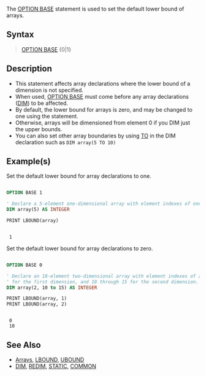 The [OPTION BASE](OPTION-BASE) statement is used to set the default lower bound of arrays.

## Syntax

> [OPTION BASE](OPTION-BASE) {0|1}

## Description

* This statement affects array declarations where the lower bound of a dimension is not specified.
* When used, [OPTION BASE](OPTION-BASE) must come before any array declarations ([DIM](DIM)) to be affected.
* By default, the lower bound for arrays is zero, and may be changed to one using the statement.
* Otherwise, arrays will be dimensioned from element 0 if you DIM just the upper bounds.
* You can also set other array boundaries by using [TO](TO) in the DIM declaration such as `DIM array(5 TO 10)`

## Example(s)

Set the default lower bound for array declarations to one.

```vb

OPTION BASE 1

' Declare a 5-element one-dimensional array with element indexes of one through five.
DIM array(5) AS INTEGER

PRINT LBOUND(array)

```

```text

 1

```

Set the default lower bound for array declarations to zero.

```vb

OPTION BASE 0

' Declare an 18-element two-dimensional array with element indexes of zero through two 
' for the first dimension, and 10 through 15 for the second dimension.
DIM array(2, 10 to 15) AS INTEGER

PRINT LBOUND(array, 1)
PRINT LBOUND(array, 2)

```

```text

 0
 10

```

## See Also

* [Arrays](Arrays), [LBOUND](LBOUND), [UBOUND](UBOUND)
* [DIM](DIM), [REDIM](REDIM), [STATIC](STATIC), [COMMON](COMMON)
